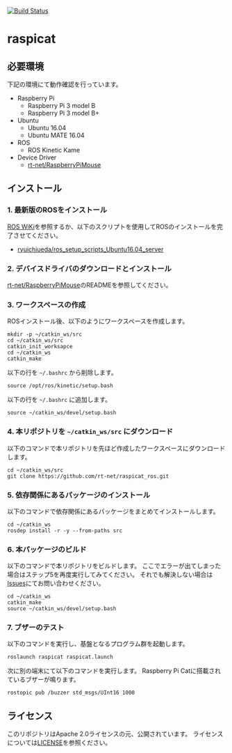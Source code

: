 [![Build Status](https://travis-ci.org/rt-net/raspicat_ros.svg?branch=kinetic-devel)](https://travis-ci.org/rt-net/raspicat_ros)

# raspicat

## 必要環境

下記の環境にて動作確認を行っています。

* Raspberry Pi
  * Raspberry Pi 3 model B
  * Raspberry Pi 3 model B+
* Ubuntu
  * Ubuntu 16.04
  * Ubuntu MATE 16.04
* ROS 
  * ROS Kinetic Kame
* Device Driver
  * [rt-net/RaspberryPiMouse](https://github.com/rt-net/RaspberryPiMouse)

## インストール

### 1. 最新版のROSをインストール  

[ROS WiKi](http://wiki.ros.org/kinetic/Installation)を参照するか、以下のスクリプトを使用してROSのインストールを完了させてください。

* [ryuichiueda/ros_setup_scripts_Ubuntu16.04_server](https://github.com/ryuichiueda/ros_setup_scripts_Ubuntu16.04_server)

### 2. デバイスドライバのダウンロードとインストール  

[rt-net/RaspberryPiMouse](https://github.com/rt-net/RaspberryPiMouse)のREADMEを参照してください。

### 3. ワークスペースの作成

ROSインストール後、以下のようにワークスペースを作成します。

```
mkdir -p ~/catkin_ws/src
cd ~/catkin_ws/src
catkin_init_worksapce
cd ~/catkin_ws
catkin_make
```

以下の行を `~/.bashrc` から削除します。

```
source /opt/ros/kinetic/setup.bash
```

以下の行を `~/.bashrc` に追加します。

```
source ~/catkin_ws/devel/setup.bash
```

### 4. 本リポジトリを `~/catkin_ws/src` にダウンロード

以下のコマンドで本リポジトリを先ほど作成したワークスペースにダウンロードします。

```
cd ~/catkin_ws/src
git clone https://github.com/rt-net/raspicat_ros.git
```

### 5. 依存関係にあるパッケージのインストール

以下のコマンドで依存関係にあるパッケージをまとめてインストールします。

```
cd ~/catkin_ws
rosdep install -r -y --from-paths src
```

### 6. 本パッケージのビルド

以下のコマンドで本リポジトリをビルドします。
ここでエラーが出てしまった場合はステップ5を再度実行してみてください。
それでも解決しない場合は[Issues](https://github.com/rt-net/raspicat_ros/issues)にてお問い合わせください。

```
cd ~/catkin_ws
catkin_make
source ~/catkin_ws/devel/setup.bash
```


### 7. ブザーのテスト

以下のコマンドを実行し、基盤となるプログラム群を起動します。

```
roslaunch raspicat raspicat.launch
```

次に別の端末にて以下のコマンドを実行します。
Raspberry Pi Catに搭載されているブザーが鳴ります。

```
rostopic pub /buzzer std_msgs/UInt16 1000
```

## ライセンス
このリポジトリはApache 2.0ライセンスの元、公開されています。
ライセンスについては[LICENSE](./LICENSE)を参照ください。
